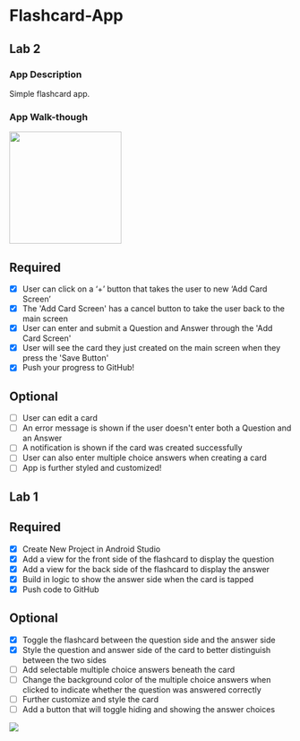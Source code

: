 # Flashcard-App

## Lab 2

### App Description
Simple flashcard app.

### App Walk-though
<img src="https://i.imgur.com/iAvzyis.gif" width=200><br>

## Required
- [x] User can click on a ‘+’ button that takes the user to new ‘Add Card Screen’
- [x] The 'Add Card Screen' has a cancel button to take the user back to the main screen
- [x] User can enter and submit a Question and Answer through the 'Add Card Screen'
- [x] User will see the card they just created on the main screen when they press the 'Save Button'
- [x] Push your progress to GitHub!

## Optional
- [ ] User can edit a card
- [ ] An error message is shown if the user doesn't enter both a Question and an Answer
- [ ] A notification is shown if the card was created successfully
- [ ] User can also enter multiple choice answers when creating a card
- [ ] App is further styled and customized!

## Lab 1

## Required
- [x] Create New Project in Android Studio
- [x] Add a view for the front side of the flashcard to display the question
- [x] Add a view for the back side of the flashcard to display the answer
- [x] Build in logic to show the answer side when the card is tapped
- [x] Push code to GitHub

## Optional
- [x] Toggle the flashcard between the question side and the answer side
- [x] Style the question and answer side of the card to better distinguish between the two sides
- [ ] Add selectable multiple choice answers beneath the card
- [ ] Change the background color of the multiple choice answers when clicked to indicate whether the question was answered correctly
- [ ] Further customize and style the card
- [ ] Add a button that will toggle hiding and showing the answer choices

<img src="https://i.imgur.com/d6nP4RG.gif" />  
